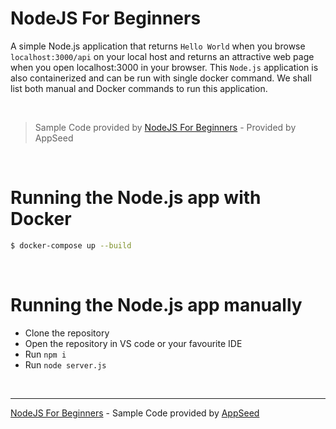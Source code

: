 # NodeJS For Beginners

A simple Node.js application that returns `Hello World` when you browse `localhost:3000/api` on your local host and returns an attractive web page when you open localhost:3000 in your browser. 
This `Node.js` application is also containerized and can be run with single docker command. We shall list both manual and Docker commands to run this application.

<br />

> Sample Code provided by [NodeJS For Beginners](#) - Provided by AppSeed

<br />

# Running the Node.js app with Docker

```bash
$ docker-compose up --build
```

<br />

# Running the Node.js app manually

- Clone the repository
- Open the repository in VS code or your favourite IDE
- Run `npm i`
- Run `node server.js`

<br />

---
[NodeJS For Beginners](#) - Sample Code provided by [AppSeed](https://appseed.us) 
